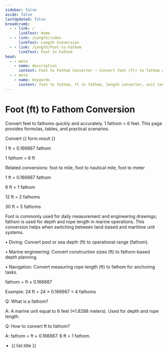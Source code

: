 ```yaml
---
sidebar: false
aside: false
lastUpdated: false
breadcrumb:
  - - link: /
      linkText: Home
  - - link: /Length/index
      linkText: Length Conversion
  - - link: /Length/Foot-to-Fathom
      linkText: Foot to Fathom
head:
  - - meta
    - name: description
      content: Foot to Fathom Converter — Convert foot (ft) to fathom with accurate formulas and tables. Useful in marine measurement and diving operations.
  - - meta
    - name: keywords
      content: foot to fathom, ft to fathom, length converter, unit conversion, marine units, diving, navigation, measurement conversion
---
```


# Foot (ft) to Fathom Conversion

Convert feet to fathoms quickly and accurately. 1 fathom = 6 feet. This page provides formulas, tables, and practical scenarios.

<script setup>
import { reactive } from 'vue'
import { NCard, NButton, NForm, NFormItem, NInputNumber, NGrid, NGi, NTag } from 'naive-ui'
import { Length } from '../files'
const seoKey = [
  'Unit converter','Unit conversion','Foot to fathom','marine units','diving','navigation','measurement conversion','engineering'
]
const form = reactive({ title: 'Foot to Fathom Conversion', value: 0, result: 0 })
const convertHandler = () => {
  if (!form.value) return (form.result = 'Please enter a valid number.')
  form.result = `${form.value} ft = ${(form.value * 0.166667).toFixed(6)} fathom`
}
</script>

<n-grid cols="1 s:1 m:1 l:1 xl:2 2xl:2" x-gap="40">
  <n-gi>
    <n-card :hoverable="true" :bordered="false" size="huge" :title="form.title">
      <n-form label-placement="left" label-width="auto" require-mark-placement="right-hanging" :style="{ maxWidth: '640px' }">
        <n-form-item label="Foot (ft)">
          <n-input-number v-model:value="form.value" clearable placeholder="Enter feet" />
        </n-form-item>
        <n-form-item>
          <n-button type="primary" @click="convertHandler">Convert</n-button>
        </n-form-item>
        <n-form-item label="Result">
          <n-tag type="success">{{ form.result }}</n-tag>
        </n-form-item>
      </n-form>
      <template #footer>
        <div style="display: inline-block">
          SEO: Foot to fathom keywords —
          <span v-for="(item, index) in seoKey" :key="index">{{ item }}, </span>
        </div>
      </template>
    </n-card>
  </n-gi>
  <n-gi>
    <n-grid cols="1 s:1 m:1 l:1 xl:2 2xl:2" x-gap="40">
      <n-gi>
        <n-card :bordered="false" :hoverable="true" title="Common Conversion Formulas">
          <p>1 ft = 0.166667 fathom</p>
          <p>1 fathom = 6 ft</p>
          <p>Related conversions: foot to mile, foot to nautical mile, foot to meter</p>
        </n-card>
      </n-gi>
      <n-gi>
        <n-card :bordered="false" :hoverable="true" title="Basic Conversion Table">
          <p>1 ft = 0.166667 fathom</p>
          <p>6 ft = 1 fathom</p>
          <p>12 ft = 2 fathoms</p>
          <p>30 ft = 5 fathoms</p>
        </n-card>
      </n-gi>
      <n-gi>
        <n-card :bordered="false" :hoverable="true" title="Practical Applications">
          <p>
            Foot is commonly used for daily measurement and engineering drawings; fathom is used for depth and rope length in marine operations. This conversion helps when switching between land-based and maritime unit systems.
          </p>
          <p>
            • Diving: Convert pool or sea depth (ft) to operational range (fathom).
          </p>
          <p>
            • Marine engineering: Convert construction sizes (ft) to fathom-based depth planning.
          </p>
          <p>
            • Navigation: Convert measuring rope length (ft) to fathom for anchoring tasks.
          </p>
        </n-card>
      </n-gi>
      <n-gi>
        <n-card :bordered="false" :hoverable="true" title="Conversion Formula">
          <p>fathom = ft × 0.166667</p>
          <p>Example: 24 ft = 24 × 0.166667 = 4 fathoms</p>
        </n-card>
      </n-gi>
      <n-gi>
        <n-card :hoverable="true" :bordered="false" title="Frequently Asked Questions">
          <p>Q: What is a fathom?</p>
          <p>A: A marine unit equal to 6 feet (≈1.8288 meters). Used for depth and rope length.</p>
          <p>Q: How to convert ft to fathom?</p>
          <p>A: fathom = ft × 0.166667. 6 ft = 1 fathom.</p>
        </n-card>
      </n-gi>
    </n-grid>
  </n-gi>
</n-grid>

<n-grid cols="1 200:2 600:3 800:4 1200:5" x-gap="20" y-gap="20">
  <n-gi v-for="(item, index) in Length" :key="index">
    <n-card :title="item.title" :bordered="false" :hoverable="true">
      <ul style="padding-left: 20px">
        <li v-for="(list, key) in item.list" :key="key"><a :href="list.link">{{ list.title }}</a></li>
      </ul>
    </n-card>
  </n-gi>
</n-grid>